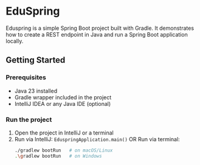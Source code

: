 # EduSpring

Eduspring is a simple Spring Boot project built with Gradle.
It demonstrates how to create a REST endpoint in Java and run a Spring Boot application locally.


## Getting Started

### Prerequisites
- Java 23 installed
- Gradle wrapper included in the project
- IntelliJ IDEA or any Java IDE (optional)

### Run the project
1. Open the project in IntelliJ or a terminal
2. Run via IntelliJ: `EduspringApplication.main()`
   OR
   Run via terminal:
   ```bash
   ./gradlew bootRun   # on macOS/Linux
   .\gradlew bootRun   # on Windows
